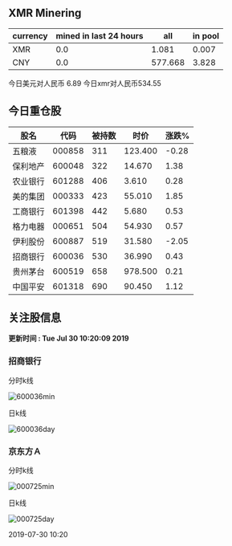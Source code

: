 ## XMR Minering

|currency|mined in last 24 hours|all|in pool|
|---|---|---|---|
|XMR|0.0|1.081|0.007|
|CNY|0.0|577.668|3.828|

今日美元对人民币 6.89	今日xmr对人民币534.55


## 今日重仓股 

|股名|代码|被持数|时价|涨跌%|
|---|---|---|---|---|
|五粮液|000858|311|123.400|-0.28|
|保利地产|600048|322|14.670|1.38|
|农业银行|601288|406|3.610|0.28|
|美的集团|000333|423|55.010|1.85|
|工商银行|601398|442|5.680|0.53|
|格力电器|000651|504|54.930|0.57|
|伊利股份|600887|519|31.580|-2.05|
|招商银行|600036|530|36.990|0.43|
|贵州茅台|600519|658|978.500|0.21|
|中国平安|601318|690|90.450|1.12|

## 关注股信息
**更新时间 : Tue Jul 30 10:20:09 2019**
### 招商银行 
分时k线

![600036min](http://image.sinajs.cn/newchart/min/n/sh600036.gif)

日k线

![600036day](http://image.sinajs.cn/newchart/daily/n/sh600036.gif)

### 京东方Ａ 
分时k线

![000725min](http://image.sinajs.cn/newchart/min/n/sz000725.gif)

日k线

![000725day](http://image.sinajs.cn/newchart/daily/n/sz000725.gif)

2019-07-30 10:20
